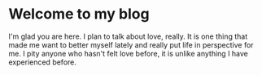 # Welcome to my blog

I'm glad you are here. I plan to talk about love, really. It is one thing that made me want to better myself lately and really put life in perspective for me. I pity anyone who hasn't felt love before, it is unlike anything I have experienced before.
